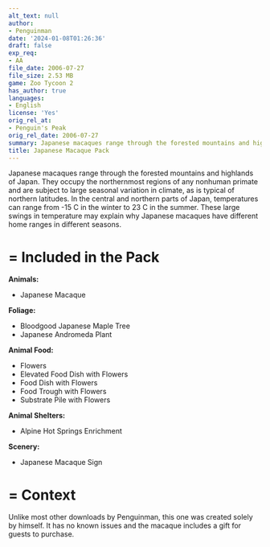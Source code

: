 ```yaml
---
alt_text: null
author:
- Penguinman
date: '2024-01-08T01:26:36'
draft: false
exp_req:
- AA
file_date: 2006-07-27
file_size: 2.53 MB
game: Zoo Tycoon 2
has_author: true
languages:
- English
license: 'Yes'
orig_rel_at:
- Penguin's Peak
orig_rel_date: 2006-07-27
summary: Japanese macaques range through the forested mountains and highlands of Japan.
title: Japanese Macaque Pack
---
```

Japanese macaques range through the forested mountains and highlands of Japan. They occupy the northernmost regions of any nonhuman primate and are subject to large seasonal variation in climate, as is typical of northern latitudes. In the central and northern parts of Japan, temperatures can range from -15 C in the winter to 23 C in the summer. These large swings in temperature may explain why Japanese macaques have different home ranges in different seasons.

=
Included in the Pack
=

**Animals:**
- Japanese Macaque

**Foliage:**
- Bloodgood Japanese Maple Tree
- Japanese Andromeda Plant

**Animal Food:**
- Flowers
- Elevated Food Dish with Flowers
- Food Dish with Flowers
- Food Trough with Flowers
- Substrate Pile with Flowers

**Animal Shelters:**
- Alpine Hot Springs Enrichment

**Scenery:**
- Japanese Macaque Sign

=
Context
=

Unlike most other downloads by Penguinman, this one was created solely by himself. It has no known issues and the macaque includes a gift for guests to purchase.